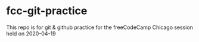 # fcc-git-practice
This repo is for git &amp; github practice for the freeCodeCamp Chicago session held on 2020-04-19
